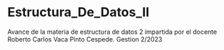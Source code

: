 # Estructura_De_Datos_II
 Avance de la materia de estructura de datos 2 impartida por el docente Roberto Carlos Vaca Pinto Cespede. Gestion 2/2023
